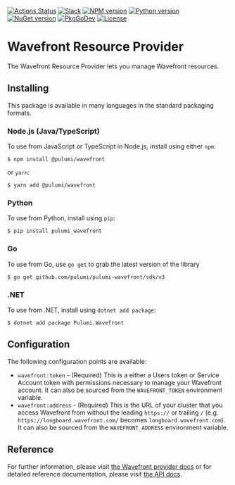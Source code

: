 [![Actions Status](https://github.com/pulumi/pulumi-wavefront/workflows/master/badge.svg)](https://github.com/pulumi/pulumi-wavefront/actions)
[![Slack](http://www.pulumi.com/images/docs/badges/slack.svg)](https://slack.pulumi.com)
[![NPM version](https://badge.fury.io/js/%40pulumi%2Fwavefront.svg)](https://www.npmjs.com/package/@pulumi/wavefront)
[![Python version](https://badge.fury.io/py/pulumi-wavefront.svg)](https://pypi.org/project/pulumi-wavefront)
[![NuGet version](https://badge.fury.io/nu/pulumi.wavefront.svg)](https://badge.fury.io/nu/pulumi.wavefront)
[![PkgGoDev](https://pkg.go.dev/badge/github.com/pulumi/pulumi-wavefront/sdk/go)](https://pkg.go.dev/github.com/pulumi/pulumi-wavefront/sdk/go)
[![License](https://img.shields.io/npm/l/%40pulumi%2Fpulumi.svg)](https://github.com/pulumi/pulumi-wavefront/blob/master/LICENSE)

# Wavefront Resource Provider

The Wavefront Resource Provider lets you manage Wavefront resources.

## Installing

This package is available in many languages in the standard packaging formats.

### Node.js (Java/TypeScript)

To use from JavaScript or TypeScript in Node.js, install using either `npm`:

    $ npm install @pulumi/wavefront

or `yarn`:

    $ yarn add @pulumi/wavefront

### Python

To use from Python, install using `pip`:

    $ pip install pulumi_wavefront

### Go

To use from Go, use `go get` to grab the latest version of the library

    $ go get github.com/pulumi/pulumi-wavefront/sdk/v3

### .NET

To use from .NET, install using `dotnet add package`:

    $ dotnet add package Pulumi.Wavefront

## Configuration

The following configuration points are available:

- `wavefront:token` - (Required) This is a either a Users token or Service Account token with permissions necessary to
  manage your Wavefront account. It can also be sourced from the `WAVEFRONT_TOKEN` environment variable.
- `wavefront:address` - (Required) This is the URL of your cluster that you access Wavefront from without the leading `https://`
  or trailing `/` (e.g. `https://longboard.wavefront.com/` becomes `longboard.wavefront.com`). It can also be sourced
  from the `WAVEFRONT_ADDRESS` environment variable.

## Reference

For further information, please visit [the Wavefront provider docs](https://www.pulumi.com/docs/intro/cloud-providers/wavefront)
or for detailed reference documentation, please visit [the API docs](https://www.pulumi.com/docs/reference/pkg/wavefront).
